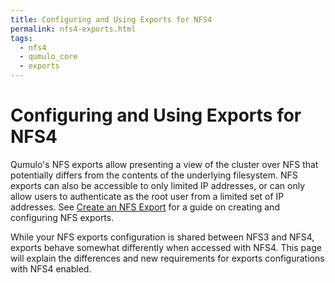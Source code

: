 ```yaml
---
title: Configuring and Using Exports for NFS4
permalink: nfs4-exports.html
tags:
  - nfs4
  - qumulo_core
  - exports
---
```


# Configuring and Using Exports for NFS4

Qumulo's NFS exports allow presenting a view of the cluster over NFS that potentially differs from the contents of the underlying filesystem. NFS exports can also be accessible to only limited IP addresses, or can only allow users to authenticate as the root user from a limited set of IP addresses. See [Create an NFS Export](https://care.qumulo.com/hc/en-us/articles/360000723928-Create-an-NFS-Export) for a guide on creating and configuring NFS exports.

While your NFS exports configuration is shared between NFS3 and NFS4, exports behave somewhat differently when accessed with NFS4. This page will explain the differences and new requirements for exports configurations with NFS4 enabled.
